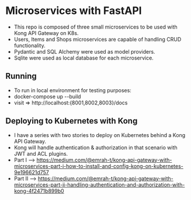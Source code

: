 # Microservices with FastAPI
- This repo is composed of three small microservices to be used with Kong API Gateway on K8s.
- Users, Items and Shops microservices are capable of handling CRUD functionality. 
- Pydantic and SQL Alchemy were used as model providers.
- Sqlite were used as local database for each microservice.

## Running
- To run in local environment for testing purposes:
- docker-compose up --build
- visit => http://localhost:{8001,8002,8003}/docs

## Deploying to Kubernetes with Kong
- I have a series with two stories to deploy on Kubernetes behind a Kong API Gateway.
- Kong will handle authentication & authorization in that scenario with JWT and ACL plugins.
- Part I --> https://medium.com/@emrah-t/kong-api-gateway-with-microservices-part-i-how-to-install-and-config-kong-on-kubernetes-9e196621d757
- Part II --> https://medium.com/@emrah-t/kong-api-gateway-with-microservices-part-ii-handling-authentication-and-authorization-with-kong-4f2471b899b0

